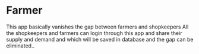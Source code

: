 # Farmer
This app basically vanishes the gap between farmers and shopkeepers
All the shopkeepers and farmers can login through this app and share their supply and demand and which will be saved in database and the gap can be eliminated..
